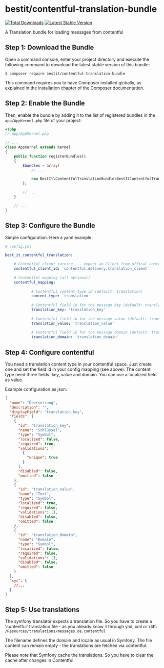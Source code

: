 # bestit/contentful-translation-bundle

[![Total Downloads](https://poser.pugx.org/bestit/contentful-translation-bundle/downloads.png)](https://packagist.org/packages/bestit/contentful-translation-bundle)
[![Latest Stable Version](https://poser.pugx.org/bestit/contentful-translation-bundle/v/stable.png)](https://packagist.org/packages/bestit/contentful-translation-bundle)

A Translation bundle for loading messages from contentful


Step 1: Download the Bundle
---------------------------

Open a command console, enter your project directory and execute the
following command to download the latest stable version of this bundle:

```console
$ composer require bestit/contentful-translation-bundle
```

This command requires you to have Composer installed globally, as explained
in the [installation chapter](https://getcomposer.org/doc/00-intro.md)
of the Composer documentation.

Step 2: Enable the Bundle
-------------------------

Then, enable the bundle by adding it to the list of registered bundles
in the `app/AppKernel.php` file of your project:

```php
<?php
// app/AppKernel.php

// ...
class AppKernel extends Kernel
{
    public function registerBundles()
    {
        $bundles = array(
            // ...

            new BestIt\ContentfulTranslationBundle\BestItContentfulTranslationBundle(),
        );

        // ...
    }

    // ...
}
```

Step 3: Configure the Bundle
-------------------------

Simple configuration. Here a yaml example:

```yml
# config.yml

best_it_contentful_translation:

    # Contentful client service ... expect an Client from offical contentful sdk
    contentful_client_id: 'contentful.delivery.translation_client'                      # Required
    
    # Contentful mapping (all optional)
    contentful_mapping:
    
            # Contentful content type id (default: translation)
            content_type: 'translation'
            
            # Contentful field id for the message key (default: translation_key)
            translation_key: 'translation_key'
            
            # Contentful field id for the message value (default: translation_value)
            translation_value: 'translation_value'
            
            # Contentful field id for the message domain (default: translation_domain)
            translation_domain: 'translation_domain'

```

Step 4: Configure contentful
-------------------------

You need a translation content type in your contentful space. Just create one and set the field id in your config mapping (see above).
The content type need three fields: key, value and domain. You can use a localized field as value.

Example configuration as json:
```json
{
  "name": "Übersetzung",
  "description": "",
  "displayField": "translation_key",
  "fields": [
    {
      "id": "translation_key",
      "name": "Schlüssel",
      "type": "Symbol",
      "localized": false,
      "required": true,
      "validations": [
        {
          "unique": true
        }
      ],
      "disabled": false,
      "omitted": false
    },
    {
      "id": "translation_value",
      "name": "Text",
      "type": "Symbol",
      "localized": true,
      "required": false,
      "validations": [],
      "disabled": false,
      "omitted": false
    },
    {
      "id": "translation_domain",
      "name": "Domain",
      "type": "Symbol",
      "localized": false,
      "required": false,
      "validations": [],
      "disabled": false,
      "omitted": false
    }
  ],
  "sys": {
    //...
  }
}
```

Step 5: Use translations
-------------------------

The symfony translator expects a translation file. So you have to create a 'contentful' translation file - 
as you already know it through yml, xml or xliff: `/Resources/translations/messages.de.contentful`

The filename defines the domain and locale as usual in Symfony. 
The file content can remain empty - the translations are fetched via contentful.

Please note that Symfony cache the translations. So you have to clear the cache after changes in Contentful.